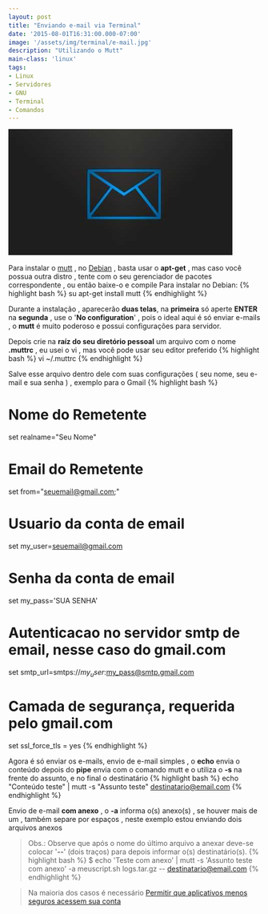 ```yaml
---
layout: post
title: "Enviando e-mail via Terminal"
date: '2015-08-01T16:31:00.000-07:00'
image: '/assets/img/terminal/e-mail.jpg'
description: "Utilizando o Mutt"
main-class: 'linux'
tags:
- Linux
- Servidores
- GNU
- Terminal
- Comandos
---
```



<script>window.location = "http://terminalroot.com.br/2018/03/como-enviar-e-mails-pelo-terminal.html";</script>


![Enviando e-mail via Terminal](/assets/img/terminal/e-mail.jpg "Enviando e-mail via Terminal")


Para instalar o [mutt](http://www.mutt.org/) , no [Debian](https://www.debian.org/) , basta usar o __apt-get__ , mas caso você possua outra distro , tente com o seu gerenciador de pacotes correspondente , ou então baixe-o e compile
Para instalar no Debian:
{% highlight bash %}
su
apt-get install mutt
{% endhighlight %}

Durante a instalação , aparecerão __duas telas__, na __primeira__ só aperte __ENTER__ na __segunda__ , use o '__No configuration__' , pois o ideal aqui é só enviar e-mails , o __mutt__ é muito poderoso e possui configurações para servidor.

Depois crie na __raíz do seu diretório pessoal__ um arquivo com o nome __.muttrc__ , eu usei o vi , mas você pode usar seu editor preferido
{% highlight bash %}
vi ~/.muttrc
{% endhighlight %}

Salve esse arquivo dentro dele com suas configurações ( seu nome, seu e-mail e sua senha ) , exemplo para o Gmail
{% highlight bash %}
# Nome do Remetente
set realname="Seu Nome" 
# Email do Remetente
set from="seuemail@gmail.com;"
# Usuario da conta de email
set my_user=seuemail@gmail.com
# Senha da conta de email
set my_pass='SUA SENHA'
# Autenticacao no servidor smtp de email, nesse caso do gmail.com
set smtp_url=smtps://$my_user:$my_pass@smtp.gmail.com
# Camada de segurança, requerida pelo gmail.com
set ssl_force_tls = yes
{% endhighlight %}

Agora é só enviar os e-mails, envio de e-mail simples , o __echo__ envia o conteúdo depois do __pipe__ envia com o comando mutt e o utiliza o __-s__ na frente do assunto, e no final o destinatário
{% highlight bash %}
echo "Conteúdo teste" | mutt -s "Assunto teste" destinatario@email.com
{% endhighlight %}

Envio de e-mail __com anexo__ , o __-a__ informa o(s) anexo(s) , se houver mais de um , também separe por espaços , neste exemplo estou enviando dois arquivos anexos

> Obs.: Observe que após o nome do último arquivo a anexar deve-se colocar '__--__' (dois traços) para depois informar o(s) destinatário(s).
{% highlight bash %}
$ echo 'Teste com anexo' | mutt -s 'Assunto teste com anexo' -a meuscript.sh logs.tar.gz -- destinatario@email.com
{% endhighlight %}

> Na maioria dos casos é necessário [Permitir que aplicativos menos seguros acessem sua conta](https://support.google.com/accounts/answer/6010255?hl=pt-BR)

<script async src="https://pagead2.googlesyndication.com/pagead/js/adsbygoogle.js"></script>

<!-- Informat -->
<ins class="adsbygoogle"
 style="display:block"
 data-ad-client="ca-pub-2838251107855362"
 data-ad-slot="2327980059"
 data-ad-format="auto"
 data-full-width-responsive="true"></ins>

<script>
(adsbygoogle = window.adsbygoogle || []).push({});
</script>

